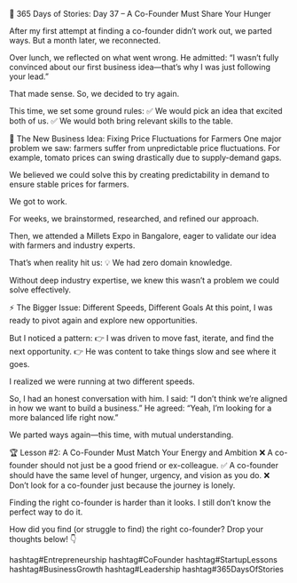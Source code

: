 🚀 365 Days of Stories: Day 37 – A Co-Founder Must Share Your Hunger

After my first attempt at finding a co-founder didn’t work out, we parted ways. But a month later, we reconnected.

Over lunch, we reflected on what went wrong.
He admitted:
“I wasn’t fully convinced about our first business idea—that’s why I was just following your lead.”

That made sense.
So, we decided to try again.

This time, we set some ground rules:
✅ We would pick an idea that excited both of us.
✅ We would both bring relevant skills to the table.

🌾 The New Business Idea: Fixing Price Fluctuations for Farmers
One major problem we saw: farmers suffer from unpredictable price fluctuations.
For example, tomato prices can swing drastically due to supply-demand gaps.

We believed we could solve this by creating predictability in demand to ensure stable prices for farmers.

We got to work.

For weeks, we brainstormed, researched, and refined our approach.

Then, we attended a Millets Expo in Bangalore, eager to validate our idea with farmers and industry experts.

That’s when reality hit us:
💡 We had zero domain knowledge.

Without deep industry expertise, we knew this wasn’t a problem we could solve effectively.

⚡ The Bigger Issue: Different Speeds, Different Goals
At this point, I was ready to pivot again and explore new opportunities.

But I noticed a pattern:
👉 I was driven to move fast, iterate, and find the next opportunity.
👉 He was content to take things slow and see where it goes.

I realized we were running at two different speeds.

So, I had an honest conversation with him.
I said: “I don’t think we’re aligned in how we want to build a business.”
He agreed: “Yeah, I’m looking for a more balanced life right now.”

We parted ways again—this time, with mutual understanding.

🏆 Lesson #2: A Co-Founder Must Match Your Energy and Ambition
❌ A co-founder should not just be a good friend or ex-colleague.
✅ A co-founder should have the same level of hunger, urgency, and vision as you do.
❌ Don’t look for a co-founder just because the journey is lonely.

Finding the right co-founder is harder than it looks.
I still don’t know the perfect way to do it.

How did you find (or struggle to find) the right co-founder? Drop your thoughts below! 👇

hashtag#Entrepreneurship hashtag#CoFounder hashtag#StartupLessons hashtag#BusinessGrowth hashtag#Leadership hashtag#365DaysOfStories